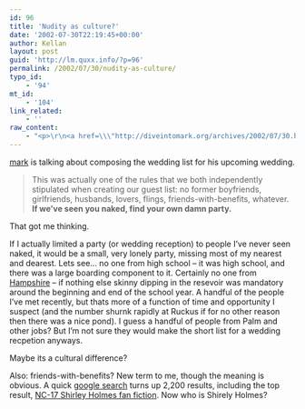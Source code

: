 ```yaml
---
id: 96
title: 'Nudity as culture?'
date: '2002-07-30T22:19:45+00:00'
author: Kellan
layout: post
guid: 'http://lm.quxx.info/?p=96'
permalink: /2002/07/30/nudity-as-culture/
typo_id:
    - '94'
mt_id:
    - '104'
link_related:
    - ''
raw_content:
    - "<p>\r\n<a href=\\\"http://diveintomark.org/archives/2002/07/30.html#rules_of_etiquette_part_1\\\">mark</a> is talking about composing the wedding list for his upcoming wedding.\r\n<blockquote>\r\nThis was actually one of the rules that we both independently stipulated when creating our guest list: no former boyfriends, girlfriends, husbands, lovers, flings, friends-with-benefits, whatever. <b>If we\\'ve seen you naked, find your own damn party.</b>\r\n</blockquote>\r\n</p>\r\n<p>\r\nThat got me thinking.\r\n</p>\r\n<p>\r\nIf I actually limited a party (or wedding reception) to people I\\'ve never seen naked, it would be a small, very lonely party, missing most of my nearest and dearest.  Lets see...  no one from high school - it was high school, and there was a large boarding component to it.  Certainly no one from <a href=\\\"http://www.hampshire.edu\\\">Hampshire</a> - if nothing else skinny dipping in the resevoir was mandatory around the beginning and end of the school year.  A handful of the people I\\'ve met recently, but thats more of a function of time and opportunity I suspect (and the number shurnk rapidly at Ruckus if for no other reason then there was a nice pond).  I guess a handful of people from Palm and other jobs?  But I\\'m not sure they would make the short list for a wedding recpetion anyways.  \r\n</p>\r\n<p>\r\nMaybe its a cultural difference?\r\n</p>\r\n<p>\r\nAlso:  friends-with-benefits?  New term to me, though the meaning is obvious.  A quick \r\n<a href=\\\"http://www.google.com/search?q=friends-with-benefits\\\">google search</a> turns up 2,200 results, including the top result, <a href=\\\"http://www.budaclothing.com/shirley/creative/sunshine_best_friends.html\\\">NC-17 Shirley Holmes fan fiction</a>.  Now who is Shirely Holmes?\r\n</p>"
---
```


[mark](http://diveintomark.org/archives/2002/07/30.html#rules_of_etiquette_part_1) is talking about composing the wedding list for his upcoming wedding.

> This was actually one of the rules that we both independently stipulated when creating our guest list: no former boyfriends, girlfriends, husbands, lovers, flings, friends-with-benefits, whatever. **If we’ve seen you naked, find your own damn party.**

That got me thinking.

If I actually limited a party (or wedding reception) to people I’ve never seen naked, it would be a small, very lonely party, missing most of my nearest and dearest. Lets see… no one from high school – it was high school, and there was a large boarding component to it. Certainly no one from [Hampshire](http://www.hampshire.edu) – if nothing else skinny dipping in the resevoir was mandatory around the beginning and end of the school year. A handful of the people I’ve met recently, but thats more of a function of time and opportunity I suspect (and the number shurnk rapidly at Ruckus if for no other reason then there was a nice pond). I guess a handful of people from Palm and other jobs? But I’m not sure they would make the short list for a wedding recpetion anyways.

Maybe its a cultural difference?

Also: friends-with-benefits? New term to me, though the meaning is obvious. A quick [google search](http://www.google.com/search?q=friends-with-benefits) turns up 2,200 results, including the top result, [NC-17 Shirley Holmes fan fiction](http://www.budaclothing.com/shirley/creative/sunshine_best_friends.html). Now who is Shirely Holmes?